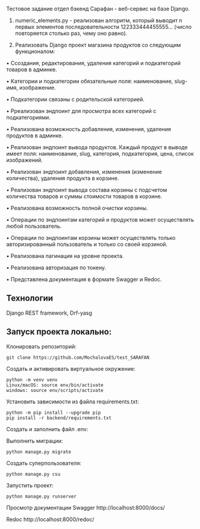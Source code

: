 
Тестовое задание отдел бэкенд Сарафан - веб-сервис на базе Django.

1.	numeric_elements.py - реализован алгоритм, который выводит n первых элементов последовательности 122333444455555… (число повторяется столько раз, чему оно равно).

2.	Реализовать Django проект магазина продуктов со следующим функционалом:
   
•	Ссоздания, редактирования, удаления категорий и подкатегорий товаров в админке.

•	Категории и подкатегории обязательные поля: наименование, slug-имя, изображение.

•	Подкатегории связаны с родительской категорией.

•	Рреализован эндпоинт для просмотра всех категорий с подкатегориями.

•	Реализована возможность добавления, изменения, удаления продуктов в админке.

•	Реализован эндпоинт вывода продуктов. Каждый продукт в выводе имеет поля: наименование, slug, категория, подкатегория, цена, список изображений.

•	Реализован эндпоинт добавления, изменения (изменение количества), удаления продукта в корзине.

•	Реализован эндпоинт вывода состава корзины с подсчетом количества товаров и суммы стоимости товаров в корзине.

•	Реализована возможность полной очистки корзины.

•	Операции по эндпоинтам категорий и продуктов может осуществлять любой пользователь.

•	Операции по эндпоинтам корзины может осуществлять только авторизированный пользователь и только со своей корзиной.

•	Реализована пагинация на уровне проекта.

•	Реализована авторизация по токену.

•	Представлена документация в формате Swagger и Redoc.

## Технологии
Django REST framework, Drf-yasg


## Запуск проекта локально:
Клонировать репозиторий:
```
git clone https://github.com/MochalovaES/test_SARAFAN
```
Создать и активировать виртуальное окружение:
```
python -m venv venv
Linux/macOS: source env/bin/activate
windows: source env/scripts/activate
```
Установить зависимости из файла requirements.txt:
```
python -m pip install --upgrade pip
pip install -r backend/requirements.txt
```
Создать и заполнить файл .env:

Выполнить миграции:
```
python manage.py migrate
```
Создать суперпользователя:
```
python manage.py csu
```
Запустить проект:
```
python manage.py runserver
```

Просмотр документации
Swagger
http://localhost:8000/docs/

Redoc
http://localhost:8000/redoc/